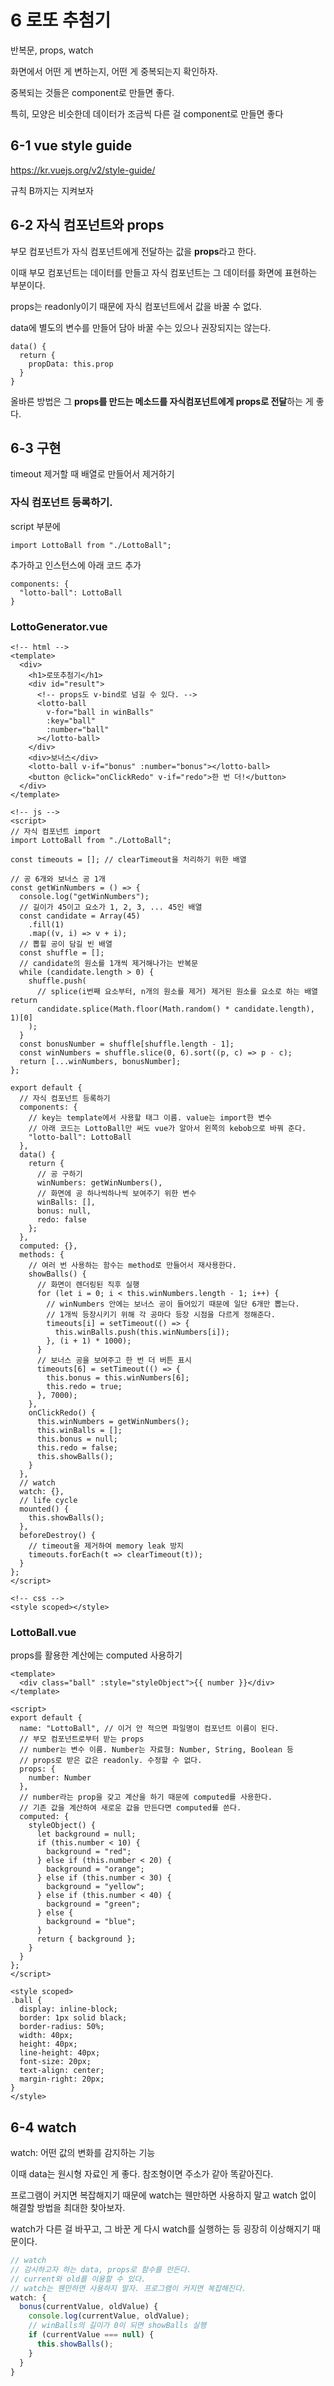 # 6 로또 추첨기

반복문, props, watch

화면에서 어떤 게 변하는지, 어떤 게 중복되는지 확인하자. 

중복되는 것들은 component로 만들면 좋다.

특히, 모양은 비슷한데 데이터가 조금씩 다른 걸 component로 만들면 좋다

## 6-1 vue style guide

https://kr.vuejs.org/v2/style-guide/

규칙 B까지는 지켜보자

## 6-2 자식 컴포넌트와 props

부모 컴포넌트가 자식 컴포넌트에게 전달하는 값을 **props**라고 한다.

이때 부모 컴포넌트는 데이터를 만들고 자식 컴포넌트는 그 데이터를 화면에 표현하는 부분이다. 

props는 readonly이기 때문에 자식 컴포넌트에서 값을 바꿀 수 없다.

data에 별도의 변수를 만들어 담아 바꿀 수는 있으나 권장되지는 않는다.

```
data() {
  return {
    propData: this.prop
  }
}
```

올바른 방법은 그 **props를 만드는 메소드를 자식컴포넌트에게 props로 전달**하는 게 좋다.

## 6-3 구현

timeout 제거할 때 배열로 만들어서 제거하기

### 자식 컴포넌트 등록하기. 

script 부분에 

```
import LottoBall from "./LottoBall";
```

추가하고 인스턴스에 아래 코드 추가 

```
components: {
  "lotto-ball": LottoBall
}
```

### LottoGenerator.vue

```vue
<!-- html -->
<template>
  <div>
    <h1>로또추첨기</h1>
    <div id="result">
      <!-- props도 v-bind로 넘길 수 있다. -->
      <lotto-ball
        v-for="ball in winBalls"
        :key="ball"
        :number="ball"
      ></lotto-ball>
    </div>
    <div>보너스</div>
    <lotto-ball v-if="bonus" :number="bonus"></lotto-ball>
    <button @click="onClickRedo" v-if="redo">한 번 더!</button>
  </div>
</template>

<!-- js -->
<script>
// 자식 컴포넌트 import
import LottoBall from "./LottoBall";

const timeouts = []; // clearTimeout을 처리하기 위한 배열

// 공 6개와 보너스 공 1개
const getWinNumbers = () => {
  console.log("getWinNumbers");
  // 길이가 45이고 요소가 1, 2, 3, ... 45인 배열
  const candidate = Array(45)
    .fill(1)
    .map((v, i) => v + i);
  // 뽑힐 공이 담길 빈 배열
  const shuffle = [];
  // candidate의 원소를 1개씩 제거해나가는 반복문
  while (candidate.length > 0) {
    shuffle.push(
      // splice(i번째 요소부터, n개의 원소를 제거) 제거된 원소를 요소로 하는 배열 return
      candidate.splice(Math.floor(Math.random() * candidate.length), 1)[0]
    );
  }
  const bonusNumber = shuffle[shuffle.length - 1];
  const winNumbers = shuffle.slice(0, 6).sort((p, c) => p - c);
  return [...winNumbers, bonusNumber];
};

export default {
  // 자식 컴포넌트 등록하기
  components: {
    // key는 template에서 사용할 태그 이름. value는 import한 변수
    // 아래 코드는 LottoBall만 써도 vue가 알아서 왼쪽의 kebob으로 바꿔 준다.
    "lotto-ball": LottoBall
  },
  data() {
    return {
      // 공 구하기
      winNumbers: getWinNumbers(),
      // 화면에 공 하나씩하나씩 보여주기 위한 변수
      winBalls: [],
      bonus: null,
      redo: false
    };
  },
  computed: {},
  methods: {
    // 여러 번 사용하는 함수는 method로 만들어서 재사용한다.
    showBalls() {
      // 화면이 렌더링된 직후 실행
      for (let i = 0; i < this.winNumbers.length - 1; i++) {
        // winNumbers 안에는 보너스 공이 들어있기 때문에 일단 6개만 뽑는다.
        // 1개씩 등장시키기 위해 각 공마다 등장 시점을 다르게 정해준다.
        timeouts[i] = setTimeout(() => {
          this.winBalls.push(this.winNumbers[i]);
        }, (i + 1) * 1000);
      }
      // 보너스 공을 보여주고 한 번 더 버튼 표시
      timeouts[6] = setTimeout(() => {
        this.bonus = this.winNumbers[6];
        this.redo = true;
      }, 7000);
    },
    onClickRedo() {
      this.winNumbers = getWinNumbers();
      this.winBalls = [];
      this.bonus = null;
      this.redo = false;
      this.showBalls();
    }
  },
  // watch
  watch: {},
  // life cycle
  mounted() {
    this.showBalls();
  },
  beforeDestroy() {
    // timeout을 제거하여 memory leak 방지
    timeouts.forEach(t => clearTimeout(t));
  }
};
</script>

<!-- css -->
<style scoped></style>

```

### LottoBall.vue

props를 활용한 계산에는 computed 사용하기

```vue
<template>
  <div class="ball" :style="styleObject">{{ number }}</div>
</template>

<script>
export default {
  name: "LottoBall", // 이거 안 적으면 파일명이 컴포넌트 이름이 된다.
  // 부모 컴포넌트로부터 받는 props
  // number는 변수 이름. Number는 자료형: Number, String, Boolean 등
  // props로 받은 값은 readonly. 수정할 수 없다.
  props: {
    number: Number
  },
  // number라는 prop을 갖고 계산을 하기 때문에 computed를 사용한다.
  // 기존 값을 계산하여 새로운 값을 만든다면 computed를 쓴다.
  computed: {
    styleObject() {
      let background = null;
      if (this.number < 10) {
        background = "red";
      } else if (this.number < 20) {
        background = "orange";
      } else if (this.number < 30) {
        background = "yellow";
      } else if (this.number < 40) {
        background = "green";
      } else {
        background = "blue";
      }
      return { background };
    }
  }
};
</script>

<style scoped>
.ball {
  display: inline-block;
  border: 1px solid black;
  border-radius: 50%;
  width: 40px;
  height: 40px;
  line-height: 40px;
  font-size: 20px;
  text-align: center;
  margin-right: 20px;
}
</style>

```

## 6-4 watch

watch: 어떤 값의 변화를 감지하는 기능

이때 data는 원시형 자료인 게 좋다. 참조형이면 주소가 같아 똑같아진다.

프로그램이 커지면 복잡해지기 때문에 watch는 웬만하면 사용하지 말고 watch 없이 해결할 방법을 최대한 찾아보자.

watch가 다른 걸 바꾸고, 그 바꾼 게 다시 watch를 실행하는 등 굉장히 이상해지기 때문이다.

```js
// watch
// 감시하고자 하는 data, props로 함수를 만든다.
// current와 old를 이용할 수 있다.
// watch는 웬만하면 사용하지 말자. 프로그램이 커지면 복잡해진다.
watch: {
  bonus(currentValue, oldValue) {
    console.log(currentValue, oldValue);
    // winBalls의 길이가 0이 되면 showBalls 실행
    if (currentValue === null) {
      this.showBalls();
    }
  }
}
```